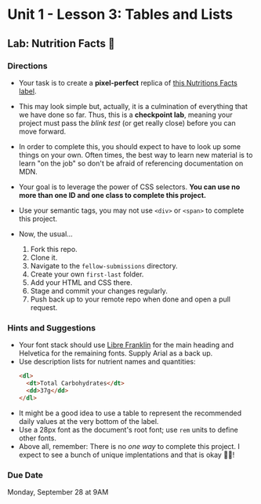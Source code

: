 # Unit 1 - Lesson 3: Tables  and Lists
## Lab: Nutrition Facts 🍇

### Directions
* Your task is to create a **pixel-perfect** replica of [this Nutritions Facts label](http://d3jtzah944tvom.cloudfront.net/lesson_5/nutrition_facts_label/label.html).
* This may look simple but, actually, it is a culmination of everything that we have done so far. Thus, this is a **checkpoint lab**, meaning your project must pass the _blink test_ (or get really close) before you can move forward.
* In order to complete this, you should expect to have to look up some things on your own. Often times, the best way to learn new material is to learn "on the job" so don't be afraid of referencing documentation on MDN.
* Your goal is to leverage the power of CSS selectors. **You can use no more than one ID and one class to complete this project.**
* Use your semantic tags, you may not use `<div>` or `<span>` to complete this project.

* Now, the usual...
  1. Fork this repo.
  2. Clone it.
  3. Navigate to the `fellow-submissions` directory.
  4. Create your own `first-last` folder.
  5. Add your HTML and CSS there.
  6. Stage and commit your changes regularly.
  7. Push back up to your remote repo when done and open a pull request.

### Hints and Suggestions
* Your font stack should use [Libre Franklin](https://fonts.google.com/specimen/Libre+Franklin) for the main heading and Helvetica for the remaining fonts. Supply Arial as a back up.
* Use description lists for nutrient names and quantities:
  ```html
  <dl>
    <dt>Total Carbohydrates</dt>
    <dd>37g</dd>
  </dl>
  ```
* It might be a good idea to use a table to represent the recommended daily values at the very bottom of the label.
* Use a 28px font as the document's root font; use `rem` units to define other fonts.
* Above all, remember: There is no _one way_ to complete this project. I expect to see a bunch of unique implentations and that is okay 👌🏾!

### Due Date
Monday, September 28 at 9AM

